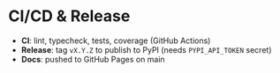 
# CI/CD & Release

- **CI**: lint, typecheck, tests, coverage (GitHub Actions)
- **Release**: tag `vX.Y.Z` to publish to PyPI (needs `PYPI_API_TOKEN` secret)
- **Docs**: pushed to GitHub Pages on main
